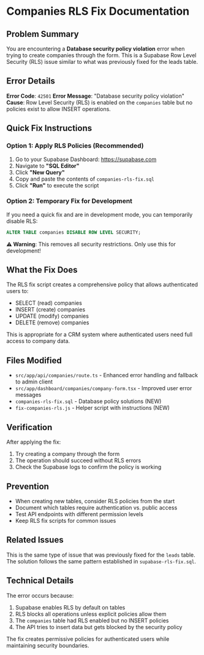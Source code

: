 # Companies RLS Fix Documentation

## Problem Summary
You are encountering a **Database security policy violation** error when trying to create companies through the form. This is a Supabase Row Level Security (RLS) issue similar to what was previously fixed for the leads table.

## Error Details
**Error Code**: `42501`
**Error Message**: "Database security policy violation" 
**Cause**: Row Level Security (RLS) is enabled on the `companies` table but no policies exist to allow INSERT operations.

## Quick Fix Instructions

### Option 1: Apply RLS Policies (Recommended)
1. Go to your Supabase Dashboard: https://supabase.com
2. Navigate to **"SQL Editor"**
3. Click **"New Query"**
4. Copy and paste the contents of `companies-rls-fix.sql`
5. Click **"Run"** to execute the script

### Option 2: Temporary Fix for Development
If you need a quick fix and are in development mode, you can temporarily disable RLS:

```sql
ALTER TABLE companies DISABLE ROW LEVEL SECURITY;
```

**⚠️ Warning**: This removes all security restrictions. Only use this for development!

## What the Fix Does

The RLS fix script creates a comprehensive policy that allows authenticated users to:
- SELECT (read) companies
- INSERT (create) companies  
- UPDATE (modify) companies
- DELETE (remove) companies

This is appropriate for a CRM system where authenticated users need full access to company data.

## Files Modified
- `src/app/api/companies/route.ts` - Enhanced error handling and fallback to admin client
- `src/app/dashboard/companies/company-form.tsx` - Improved user error messages
- `companies-rls-fix.sql` - Database policy solutions (NEW)
- `fix-companies-rls.js` - Helper script with instructions (NEW)

## Verification
After applying the fix:
1. Try creating a company through the form
2. The operation should succeed without RLS errors
3. Check the Supabase logs to confirm the policy is working

## Prevention
- When creating new tables, consider RLS policies from the start
- Document which tables require authentication vs. public access
- Test API endpoints with different permission levels
- Keep RLS fix scripts for common issues

## Related Issues
This is the same type of issue that was previously fixed for the `leads` table. The solution follows the same pattern established in `supabase-rls-fix.sql`.

## Technical Details
The error occurs because:
1. Supabase enables RLS by default on tables
2. RLS blocks all operations unless explicit policies allow them
3. The `companies` table had RLS enabled but no INSERT policies
4. The API tries to insert data but gets blocked by the security policy

The fix creates permissive policies for authenticated users while maintaining security boundaries.